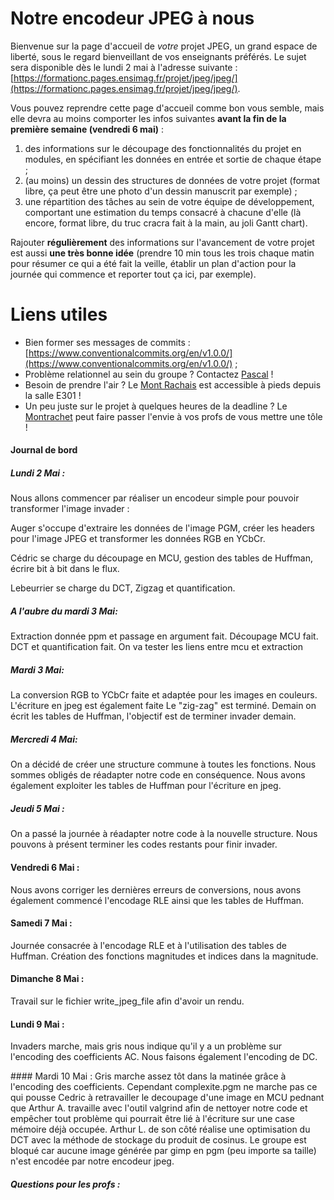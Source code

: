 # Notre encodeur JPEG à nous

Bienvenue sur la page d'accueil de _votre_ projet JPEG, un grand espace de liberté, sous le regard bienveillant de vos enseignants préférés.
Le sujet sera disponible dès le lundi 2 mai à l'adresse suivante : [https://formationc.pages.ensimag.fr/projet/jpeg/jpeg/](https://formationc.pages.ensimag.fr/projet/jpeg/jpeg/).

Vous pouvez reprendre cette page d'accueil comme bon vous semble, mais elle devra au moins comporter les infos suivantes **avant la fin de la première semaine (vendredi 6 mai)** :

1. des informations sur le découpage des fonctionnalités du projet en modules, en spécifiant les données en entrée et sortie de chaque étape ;
2. (au moins) un dessin des structures de données de votre projet (format libre, ça peut être une photo d'un dessin manuscrit par exemple) ;
3. une répartition des tâches au sein de votre équipe de développement, comportant une estimation du temps consacré à chacune d'elle (là encore, format libre, du truc cracra fait à la main, au joli Gantt chart).

Rajouter **régulièrement** des informations sur l'avancement de votre projet est aussi **une très bonne idée** (prendre 10 min tous les trois chaque matin pour résumer ce qui a été fait la veille, établir un plan d'action pour la journée qui commence et reporter tout ça ici, par exemple).

# Liens utiles

- Bien former ses messages de commits : [https://www.conventionalcommits.org/en/v1.0.0/](https://www.conventionalcommits.org/en/v1.0.0/) ;
- Problème relationnel au sein du groupe ? Contactez [Pascal](https://fr.wikipedia.org/wiki/Pascal,_le_grand_fr%C3%A8re) !
- Besoin de prendre l'air ? Le [Mont Rachais](https://fr.wikipedia.org/wiki/Mont_Rachais) est accessible à pieds depuis la salle E301 !
- Un peu juste sur le projet à quelques heures de la deadline ? Le [Montrachet](https://www.vinatis.com/achat-vin-puligny-montrachet) peut faire passer l'envie à vos profs de vous mettre une tôle !

#### Journal de bord
##### Lundi 2 Mai :
Nous allons commencer par réaliser un encodeur simple pour pouvoir transformer l'image invader :

Auger s'occupe d'extraire les données de l'image PGM, créer les headers pour l'image JPEG et transformer les données RGB en YCbCr.

Cédric se charge du découpage en MCU, gestion des tables de Huffman, écrire bit à bit dans le flux. 

Lebeurrier se charge du DCT, Zigzag et quantification. 
##### A l'aubre du mardi 3 Mai:
Extraction donnée ppm et passage en argument fait.
Découpage MCU fait.
DCT et quantification fait.
On va tester les liens entre mcu et extraction

##### Mardi 3 Mai:
La conversion RGB to YCbCr faite et adaptée pour les images en couleurs.
L'écriture en jpeg est également faite
Le "zig-zag" est terminé.
Demain on écrit les tables de Huffman, l'objectif est de terminer invader demain.

##### Mercredi 4 Mai:
On a décidé de créer une structure commune à toutes les fonctions.
Nous sommes obligés de réadapter notre code en conséquence.
Nous avons également exploiter les tables de Huffman pour l'écriture en jpeg.

##### Jeudi 5 Mai :
On a passé la journée à réadapter notre code à la nouvelle structure.
Nous pouvons à présent terminer les codes restants pour finir invader.

#### Vendredi 6 Mai :
Nous avons corriger les dernières erreurs de conversions, nous avons également commencé l'encodage RLE ainsi que les tables de Huffman.

#### Samedi 7 Mai :
Journée consacrée à l'encodage RLE et à l'utilisation des tables de Huffman. Création des fonctions magnitudes et indices dans la magnitude.

#### Dimanche 8 Mai :
Travail sur le fichier write_jpeg_file afin d'avoir un rendu.

#### Lundi 9 Mai :
Invaders marche, mais gris nous indique qu'il y a un problème sur l'encoding des coefficients AC. Nous faisons également l'encoding de DC.

#### Mardi 10 Mai :
Gris marche assez tôt dans la matinée grâce à l'encoding des coefficients. Cependant complexite.pgm ne marche pas ce qui pousse Cedric à retravailler le decoupage d'une image en MCU pednant que Arthur A. travaille avec l'outil valgrind afin de nettoyer notre code et empêcher tout problème qui pourrait être lié à l'écriture sur une case mémoire déjà occupée. Arthur L. de son côté réalise une optimisation du DCT avec la méthode de stockage du produit de cosinus.
Le groupe est bloqué car aucune image générée par gimp en pgm (peu importe sa taille) n'est encodée par notre encodeur jpeg.

##### Questions pour les profs :


